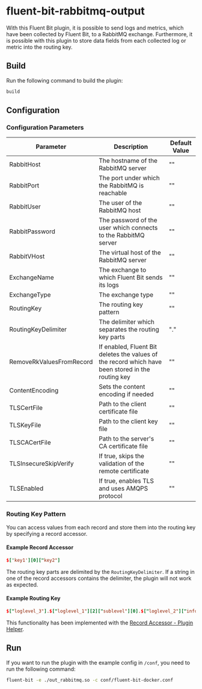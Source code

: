 # fluent-bit-rabbitmq-output

With this Fluent Bit plugin, it is possible to send logs and metrics, which have been collected by Fluent Bit, to a RabbitMQ exchange. Furthermore, it is possible with this plugin to store data fields from each collected log or metric into the routing key.

## Build

Run the following command to build the plugin:
``` bash
build
```

## Configuration

### Configuration Parameters

| Parameter                    | Description                                                                                     | Default Value |  
|------------------------------|-------------------------------------------------------------------------------------------------|---------------|  
| RabbitHost                   | The hostname of the RabbitMQ server                                                             | ""            |  
| RabbitPort                   | The port under which the RabbitMQ is reachable                                                  | ""            |  
| RabbitUser                   | The user of the RabbitMQ host                                                                   | ""            |  
| RabbitPassword               | The password of the user which connects to the RabbitMQ server                                  | ""            |  
| RabbitVHost                  | The virtual host of the RabbitMQ server                                                         | ""            |  
| ExchangeName                 | The exchange to which Fluent Bit sends its logs                                                 | ""            |  
| ExchangeType                 | The exchange type                                                                               | ""            |  
| RoutingKey                   | The routing key pattern                                                                         | ""            |  
| RoutingKeyDelimiter          | The delimiter which separates the routing key parts                                             | "."           |  
| RemoveRkValuesFromRecord     | If enabled, Fluent Bit deletes the values of the record which have been stored in the routing key | ""          |  
| ContentEncoding              | Sets the content encoding if needed                                                             | ""            |  
| TLSCertFile                  | Path to the client certificate file                                                             | ""            |  
| TLSKeyFile                   | Path to the client key file                                                                     | ""            |  
| TLSCACertFile                | Path to the server's CA certificate file                                                        | ""            |  
| TLSInsecureSkipVerify        | If true, skips the validation of the remote certificate                                         | ""            |  
| TLSEnabled                   | If true, enables TLS and uses AMQPS protocol                                                    | ""            |

### Routing Key Pattern

You can access values from each record and store them into the routing key by specifying a record accessor.

#### Example Record Accessor
```conf
$['key1'][0]["key2"]
```

The routing key parts are delimited by the `RoutingKeyDelimiter`. If a string in one of the record accessors contains the delimiter, the plugin will not work as expected.

#### Example Routing Key

```conf
$["loglevel_3"].$["loglevel_1"][2]["sublevel"][0].$["loglevel_2"]["info_loglevel"]
```

This functionality has been implemented with the [Record Accessor - Plugin Helper](https://docs.fluentd.org/plugin-helper-overview/api-plugin-helper-record_accessor).

## Run

If you want to run the plugin with the example config in `/conf`, you need to run the following command:
```bash
fluent-bit -e ./out_rabbitmq.so -c conf/fluent-bit-docker.conf  
```
